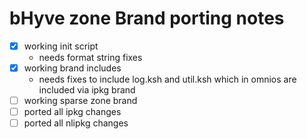 # bHyve zone Brand porting notes

- [x] working init script
    - needs format string fixes 
- [x] working brand includes
    - needs fixes to include log.ksh and util.ksh which in omnios are included via ipkg brand
- [ ] working sparse zone brand
- [ ] ported all ipkg changes
- [ ] ported all nlipkg changes
